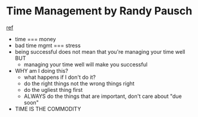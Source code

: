 # Time Management by Randy Pausch
[ref](https://jamesclear.com/great-speeches/time-management-by-randy-pausch)

- time === money
- bad time mgmt === stress
- being successful does not mean that you're managing your time well BUT
  - managing your time well will make you successful
- WHY am I doing this?
  - what happens if I don't do it?
  - do the right things not the wrong things right
  - do the ugliest thing first
  - ALWAYS do the things that are important, don't care about "due soon"
- TIME IS THE COMMODITY